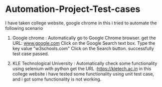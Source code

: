 # Automation-Project-Test-cases
I have taken college website, google chrome in this i tried to automate the following scenario
1. Google chrome : 
Automatically go to Google Chrome browser.
get the URL: www.google.com
Click on the Google Search text box.
Type the key value "w3schools.com"
Click on the Search button.
successfully test case passed.

2. KLE Technological University :
Automatically check some functionality using selenium with python
get the URL :https://kletech.ac.in
in this college website i have tested some functionality  using unit test case, and i got some functionality is not working.

